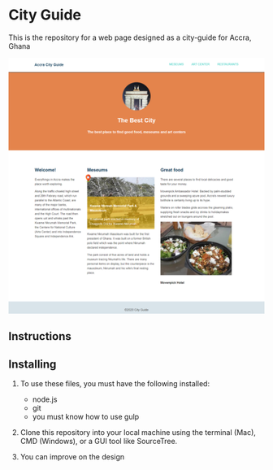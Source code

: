 # City Guide

This is the repository for a web page designed as a city-guide for Accra, Ghana

![screenshot](https://github.com/richardbentil/city-guide/blob/master/dist/images/city-guide.png)

## Instructions

## Installing

1. To use these files, you must have the following installed:

   - node.js
   - git
   - you must know how to use gulp

2. Clone this repository into your local machine using the terminal (Mac), CMD (Windows), or a GUI tool like SourceTree.

3. You can improve on the design
